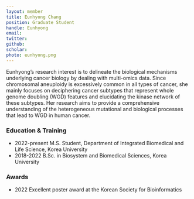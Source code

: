 ```yaml
---
layout: member
title: Eunhyong Chang
position: Graduate Student
handle: Eunhyong
email:
twitter:
github:
scholar: 
photo: eunhyong.png
---
```


Eunhyong’s research interest is to delineate the biological mechanisms underlying cancer biology by dealing with multi-omics data. Since chromosomal aneuploidy is excessively common in all types of cancer, she mainly focuses on deciphering cancer subtypes that represent whole genome doubling (WGD) features and elucidating the kinase network of these subtypes. Her research aims to provide a comprehensive understanding of the heterogeneous mutational and biological processes that lead to WGD in human cancer.

### Education & Training
- 2022-present M.S. Student, Department of Integrated Biomedical and Life Science, Korea University
- 2018-2022 B.Sc. in Biosystem and Biomedical Sciences, Korea University

### Awards
- 2022 Excellent poster award at the Korean Society for Bioinformatics